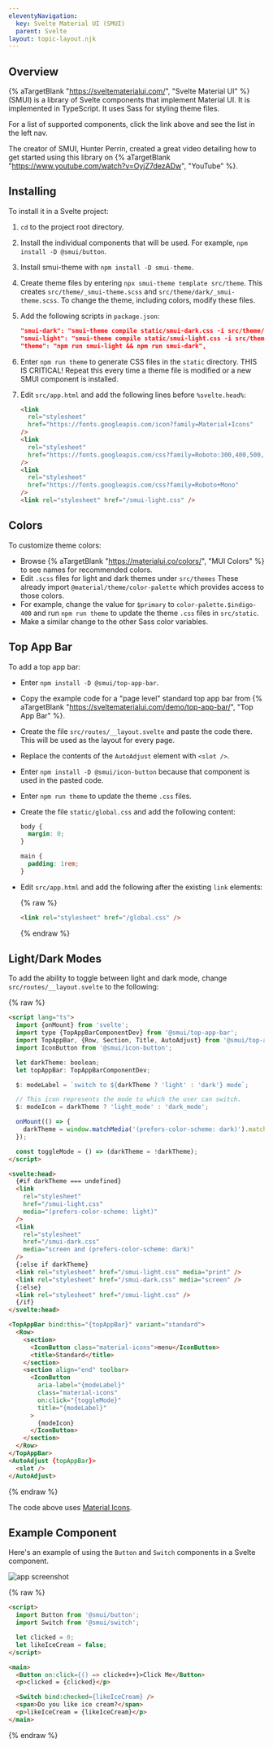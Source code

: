 ```yaml
---
eleventyNavigation:
  key: Svelte Material UI (SMUI)
  parent: Svelte
layout: topic-layout.njk
---
```


## Overview

{% aTargetBlank "https://sveltematerialui.com/", "Svelte Material UI" %} (SMUI)
is a library of Svelte components that implement Material UI.
It is implemented in TypeScript.
It uses Sass for styling theme files.

For a list of supported components, click the link above
and see the list in the left nav.

The creator of SMUI, Hunter Perrin, created a great video
detailing how to get started using this library on
{% aTargetBlank "https://www.youtube.com/watch?v=OyjZ7dezADw", "YouTube" %}.

## Installing

To install it in a Svelte project:

1. `cd` to the project root directory.

1. Install the individual components that will be used.
   For example, `npm install -D @smui/button`.

1. Install smui-theme with `npm install -D smui-theme`.

1. Create theme files by entering `npx smui-theme template src/theme`.
   This creates `src/theme/_smui-theme.scss` and
   `src/theme/dark/_smui-theme.scss`.
   To change the theme, including colors, modify these files.

1. Add the following scripts in `package.json`:

   ```json
   "smui-dark": "smui-theme compile static/smui-dark.css -i src/theme/dark",
   "smui-light": "smui-theme compile static/smui-light.css -i src/theme",
   "theme": "npm run smui-light && npm run smui-dark",
   ```

1. Enter `npm run theme` to generate CSS files in the `static` directory.
   THIS IS CRITICAL!
   Repeat this every time a theme file is modified
   or a new SMUI component is installed.

1. Edit `src/app.html` and add the following lines before `%svelte.head%`:

   ```html
   <link
     rel="stylesheet"
     href="https://fonts.googleapis.com/icon?family=Material+Icons"
   />
   <link
     rel="stylesheet"
     href="https://fonts.googleapis.com/css?family=Roboto:300,400,500,600,700"
   />
   <link
     rel="stylesheet"
     href="https://fonts.googleapis.com/css?family=Roboto+Mono"
   />
   <link rel="stylesheet" href="/smui-light.css" />
   ```

## Colors

To customize theme colors:

- Browse {% aTargetBlank "https://materialui.co/colors/", "MUI Colors" %}
  to see names for recommended colors.
- Edit `.scss` files for light and dark themes under `src/themes`
  These already import `@material/theme/color-palette`
  which provides access to those colors.
- For example, change the value for `$primary` to `color-palette.$indigo-400`
  and run `npm run theme` to update the theme `.css` files in `src/static`.
- Make a similar change to the other Sass color variables.

## Top App Bar

To add a top app bar:

- Enter `npm install -D @smui/top-app-bar`.
- Copy the example code for a "page level" standard top app bar from
  {% aTargetBlank "https://sveltematerialui.com/demo/top-app-bar/",
  "Top App Bar" %}.
- Create the file `src/routes/__layout.svelte` and paste the code there.
  This will be used as the layout for every page.
- Replace the contents of the `AutoAdjust` element with `<slot />`.
- Enter `npm install -D @smui/icon-button`
  because that component is used in the pasted code.
- Enter `npm run theme` to update the theme `.css` files.
- Create the file `static/global.css` and add the following content:

  ```css
  body {
    margin: 0;
  }

  main {
    padding: 1rem;
  }
  ```

- Edit `src/app.html` and add the following after the existing `link` elements:

  {% raw %}

  ```html
  <link rel="stylesheet" href="/global.css" />
  ```

  {% endraw %}

## Light/Dark Modes

To add the ability to toggle between light and dark mode,
change `src/routes/__layout.svelte` to the following:

{% raw %}

```html
<script lang="ts">
  import {onMount} from 'svelte';
  import type {TopAppBarComponentDev} from '@smui/top-app-bar';
  import TopAppBar, {Row, Section, Title, AutoAdjust} from '@smui/top-app-bar';
  import IconButton from '@smui/icon-button';

  let darkTheme: boolean;
  let topAppBar: TopAppBarComponentDev;

  $: modeLabel = `switch to ${darkTheme ? 'light' : 'dark'} mode`;

  // This icon represents the mode to which the user can switch.
  $: modeIcon = darkTheme ? 'light_mode' : 'dark_mode';

  onMount(() => {
    darkTheme = window.matchMedia('(prefers-color-scheme: dark)').matches;
  });

  const toggleMode = () => (darkTheme = !darkTheme);
</script>

<svelte:head>
  {#if darkTheme === undefined}
  <link
    rel="stylesheet"
    href="/smui-light.css"
    media="(prefers-color-scheme: light)"
  />
  <link
    rel="stylesheet"
    href="/smui-dark.css"
    media="screen and (prefers-color-scheme: dark)"
  />
  {:else if darkTheme}
  <link rel="stylesheet" href="/smui-light.css" media="print" />
  <link rel="stylesheet" href="/smui-dark.css" media="screen" />
  {:else}
  <link rel="stylesheet" href="/smui-light.css" />
  {/if}
</svelte:head>

<TopAppBar bind:this="{topAppBar}" variant="standard">
  <Row>
    <section>
      <IconButton class="material-icons">menu</IconButton>
      <title>Standard</title>
    </section>
    <section align="end" toolbar>
      <IconButton
        aria-label="{modeLabel}"
        class="material-icons"
        on:click="{toggleMode}"
        title="{modeLabel}"
      >
        {modeIcon}
      </IconButton>
    </section>
  </Row>
</TopAppBar>
<AutoAdjust {topAppBar}>
  <slot />
</AutoAdjust>
```

{% endraw %}

The code above uses
<a href="https://fonts.google.com/icons?selected=Material%2BIcons"
rel="noopener" target="_blank">Material Icons</a>.

## Example Component

Here's an example of using the `Button` and `Switch` components
in a Svelte component.

<img alt="app screenshot" class="keep-size"
  src="/blog/assets/svelte-material-ui.png?v={{pkg.version}}">

{% raw %}

```html
<script>
  import Button from '@smui/button';
  import Switch from '@smui/switch';

  let clicked = 0;
  let likeIceCream = false;
</script>

<main>
  <Button on:click={() => clicked++}>Click Me</Button>
  <p>clicked = {clicked}</p>

  <Switch bind:checked={likeIceCream} />
  <span>Do you like ice cream?</span>
  <p>likeIceCream = {likeIceCream}</p>
</main>
```

{% endraw %}
